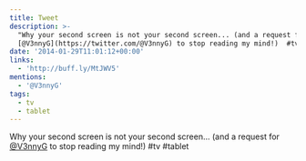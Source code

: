 ```yaml
---
title: Tweet
description: >-
  "Why your second screen is not your second screen... (and a request for
  [@V3nnyG](https://twitter.com/@V3nnyG) to stop reading my mind!)  #tv #tablet"
date: '2014-01-29T11:01:12+00:00'
links:
  - 'http://buff.ly/MtJWV5'
mentions:
  - '@V3nnyG'
tags:
  - tv
  - tablet
---
```

Why your second screen is not your second screen... (and a request for [@V3nnyG](https://twitter.com/@V3nnyG) to stop reading my mind!)  #tv #tablet
